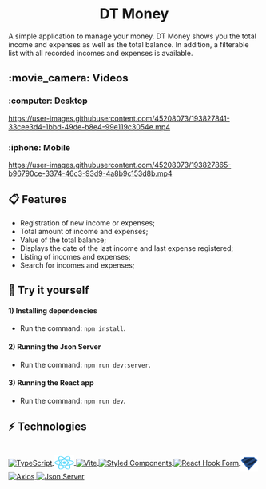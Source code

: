 <h1 align=center>DT Money</h1>

A simple application to manage your money. DT Money shows you the total income and expenses as well as the total balance. In addition, a filterable list with all recorded incomes and expenses is available.

<h2>:movie_camera: Videos</h2>
<h3>:computer: Desktop</h3>

https://user-images.githubusercontent.com/45208073/193827841-33cee3d4-1bbd-49de-b8e4-99e119c3054e.mp4

<h3>:iphone: Mobile</h3>

https://user-images.githubusercontent.com/45208073/193827865-b96790ce-3374-46c3-93d9-4a8b9c153d8b.mp4

## :clipboard: Features
- Registration of new income or expenses;
- Total amount of income and expenses;
- Value of the total balance;
- Displays the date of the last income and last expense registered;
- Listing of incomes and expenses;
- Search for incomes and expenses;
 
## :rocket: Try it yourself
#### 1) Installing dependencies
- Run the command: ``npm install``.

#### 2) Running the Json Server
- Run the command: ``npm run dev:server``.

#### 3) Running the React app
- Run the command: ``npm run dev``.
  
 ## :zap: Technologies
  <div style="display: inline_block"><br>
   <a href="https://www.typescriptlang.org/">
     <img align="center" alt="TypeScript" height="30" width="40" src="https://cdn.jsdelivr.net/gh/devicons/devicon/icons/typescript/typescript-original.svg">
   </a>
   <a href="https://reactjs.org/">
    <img align="center" alt="ReactJS" height="30" width="40" src="https://raw.githubusercontent.com/devicons/devicon/master/icons/react/react-original.svg">
   </a>
    <a href="https://vitejs.dev/">
    <img align="center" alt="Vite" height="30" width="40" src="https://www.svgrepo.com/show/354521/vitejs.svg">
   </a>
   <a href="https://styled-components.com/">
    <img align="center" alt="Styled Components" height="30" width="40" src="https://cdn.worldvectorlogo.com/logos/styled-components-1.svg">
   </a>
   <a href="https://react-hook-form.com/">
    <img align="center" alt="React Hook Form" height="40" width="40" src="https://avatars.githubusercontent.com/u/53986236?s=200&v=4">
   </a>
   <a href="https://github.com/colinhacks/zod">
    <img align="center" alt="Zod" height="35" width="35" src="https://github.com/colinhacks/zod/blob/master/logo.svg">
   </a>
   <a href="https://axios-http.com/ptbr/docs/intro">
    <img align="center" alt="Axios" height="40" width="40" src="https://avatars.githubusercontent.com/u/32372333?s=200&v=4">
   </a>
    <a href="https://github.com/typicode/json-server">
    <img align="center" alt="Json Server" height="30" width="60" src="https://miro.medium.com/max/830/1*0yknPnKsJhK9B3nFIaknUw.png">
   </a>
  </div>
